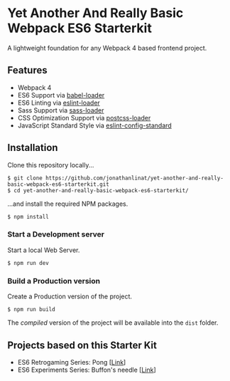 # Yet Another And Really Basic Webpack ES6 Starterkit

A lightweight foundation for any Webpack 4 based frontend project.

## Features

* Webpack 4
* ES6 Support via [babel-loader](https://github.com/babel/babel-loader)
* ES6 Linting via [eslint-loader](https://github.com/MoOx/eslint-loader)
* Sass Support via [sass-loader](https://github.com/jtangelder/sass-loader)
* CSS Optimization Support via [postcss-loader](https://github.com/postcss/postcss-loader)
* JavaScript Standard Style via [eslint-config-standard](https://github.com/standard/eslint-config-standard)

## Installation

Clone this repository locally...

```
$ git clone https://github.com/jonathanlinat/yet-another-and-really-basic-webpack-es6-starterkit.git
$ cd yet-another-and-really-basic-webpack-es6-starterkit/
```

...and install the required NPM packages.

```
$ npm install
```

### Start a Development server

Start a local Web Server.

```
$ npm run dev
```

### Build a Production version

Create a Production version of the project.

```
$ npm run build
```

The _compiled_ version of the project will be available into the `dist` folder.

## Projects based on this Starter Kit

* ES6 Retrogaming Series: Pong [[Link](https://github.com/jonathanlinat/es6-retrogaming-series-pong)]
* ES6 Experiments Series: Buffon's needle [[Link](https://github.com/jonathanlinat/es6-experiments-series-buffons-needle)]
